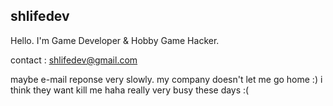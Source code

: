 ## shlifedev


  Hello. I'm Game Developer & Hobby Game Hacker.
  
 
 
  contact :   shlifedev@gmail.com


maybe e-mail reponse very slowly.
my company doesn't let me go home :)
i think they want kill me haha
really very busy these days :(


